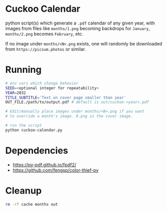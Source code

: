 
# Cuckoo Calendar

python script(s) which generate a `.pdf` calendar of any given year,
with images from files like `months/1.png` becoming backdrops for `January`, `months/2.png` becomes `February`, etc.

If no image under `months/<N>.png` exists, one will randomly be downloaded from `https://picsum.photos` or similar.

# Running

```bash
# env vars which change behavior
SEED=<optional integer for repeatability>
YEAR=2032
TITLE_SUBTITLE='Text on cover page smaller than year'
OUT_FILE./path/to/output.pdf # default is out/cuckoo-<year>.pdf

# Edit/manually place images under months/<N>.png if you want
# to override a month's image. 0.png is the cover image.

# run the script
python cuckoo-calendar.py
```

# Dependencies

 - https://py-pdf.github.io/fpdf2/
 - https://github.com/fengsp/color-thief-py


# Cleanup

```bash
rm -rf cache months out
```


